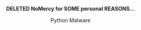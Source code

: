 <div align="center">
  <p style="font-weight: bold;">DELETED NoMercy for SOME personal REASONS...</p>
  <p>Python Malware</p>
</div>


